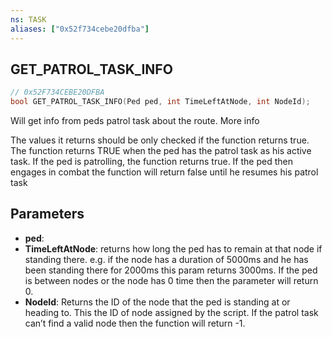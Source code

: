 ```yaml
---
ns: TASK
aliases: ["0x52f734cebe20dfba"]
---
```

## GET_PATROL_TASK_INFO

```c
// 0x52F734CEBE20DFBA
bool GET_PATROL_TASK_INFO(Ped ped, int TimeLeftAtNode, int NodeId);
```

Will get info from peds patrol task about the route. More info

The values it returns should be only checked if the function returns true. The function returns TRUE when the ped has the patrol task as his active task. If the ped is patrolling, the function returns true. If the ped then engages in combat the function will return false until he resumes his patrol task


## Parameters
* **ped**: 
* **TimeLeftAtNode**: returns how long the ped has to remain at that node if standing there. e.g. if the node has a duration of 5000ms and he has been standing there for 2000ms this param returns 3000ms. If the ped is between nodes or the node has 0 time then the parameter will return 0.
* **NodeId**: Returns the ID of the node that the ped is standing at or heading to. This the ID of node assigned by the script. If the patrol task can’t find a valid node then the function will return -1.
